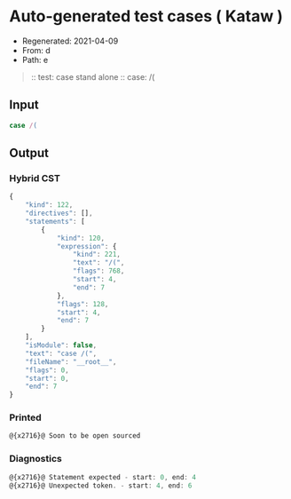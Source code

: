 # Auto-generated test cases ( Kataw )
- Regenerated: 2021-04-09
- From: d
- Path: e
> :: test: case stand alone
> :: case: /(
## Input

`````js
case /(
`````

## Output

### Hybrid CST

```javascript
{
    "kind": 122,
    "directives": [],
    "statements": [
        {
            "kind": 120,
            "expression": {
                "kind": 221,
                "text": "/(",
                "flags": 768,
                "start": 4,
                "end": 7
            },
            "flags": 128,
            "start": 4,
            "end": 7
        }
    ],
    "isModule": false,
    "text": "case /(",
    "fileName": "__root__",
    "flags": 0,
    "start": 0,
    "end": 7
}
```

### Printed

```javascript
@{x2716}@ Soon to be open sourced
```

### Diagnostics

```javascript
@{x2716}@ Statement expected - start: 0, end: 4
@{x2716}@ Unexpected token. - start: 4, end: 6

```

